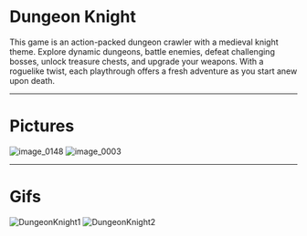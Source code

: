 # Dungeon Knight

This game is an action-packed dungeon crawler with a medieval knight theme. Explore dynamic dungeons, battle enemies, defeat challenging bosses, unlock treasure chests, and upgrade your weapons. With a roguelike twist, each playthrough offers a fresh adventure as you start anew upon death.

---
# Pictures

![image_0148](https://github.com/BK-97/MedievalSurvivor/assets/59361739/7c46d519-2dc3-4eab-a87b-9959b26af127)
![image_0003](https://github.com/BK-97/MedievalSurvivor/assets/59361739/b007a014-94cb-436a-b1da-9ca107a35f1f)

---
# Gifs
![DungeonKnight1](https://github.com/BK-97/MedievalSurvivor/assets/59361739/235a011c-b0a9-43c1-996e-cfadfad95143)
![DungeonKnight2](https://github.com/BK-97/MedievalSurvivor/assets/59361739/6746a426-4c39-4a81-aeee-e04790a60e7f)
